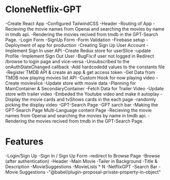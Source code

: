 # CloneNetflix-GPT

-Create React App
-Configured TailwindCSS
-Header
-Routing of App
-Recieving the movie names from Openai and searching the movies by name in tmdb api.
-Rendering the movies recived from tmdb in the GPT-Search Page.
-Login Form
-SignUp Form
-Form Validation
-Firebase setup
-Deployment of app for production
-Creating Sign Up User Account
-Implement Sign In  user API
-Create Redux store for userSlice
-update Profile
-Implement Sign Out User
-BugFix:if user not logged in Redirect /browse to login page and vice-versa
-Unsubscribed to the onAuthStateChanged callback
-Add hardcodedd values to the constants file
-Register TMDB API & create an app & get access token
-Get Data from TMDB now playing movies list API
-Custom Hook for now playing video
-Create movieslice
-Update store with movie data
-Planning for MainContainer & SecondaryContainer
-Fetch Data for Trailer Video
-Update store with trailer video
-Embeded the Youtube video and make it autoplay
-Display the movie cards and tvShows cards in the each page
-randomly picking the display video
-GPT-Search Page
-GPT sarch bar
-Making the GPT-Search Page Multi-Language content Page
-Recieving the movie names from Openai and searching the movies by name in tmdb api.
-Rendering the movies recived from tmdb in the GPT-Search Page.

# Features
-Login/Sign Up
    -Sign In / Sign Up Form
    -redirect to Browse Page
-Browse (after authentication)
    -Header
    -Main Movie
        -Tailer in Background
        -Title & Description
        -MovieSuggestions
            -MovieLists * N
-NetflixGPT
    -Search Bar
    -Movie Suggestions
    -"@babel/plugin-proposal-private-property-in-object"
